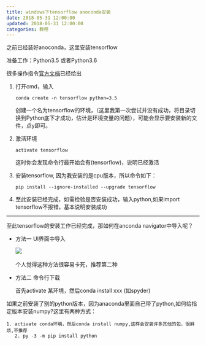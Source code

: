 ```yaml
---
title: windows下tensorflow anoconda安装
date: 2018-05-31 12:00:00
updated: 2018-05-31 12:00:00 
categories: 教程
---
```



之前已经装好anoconda，这里安装tensorflow

准备工作：Python3.5 或者Python3.6

很多操作指令[官方文档](https://tensorflow.google.cn/install/install_windows?hl=zh-cn)已经给出 

1. 打开cmd，输入

   `conda create -n tensorflow python=3.5`

   创建一个名为tensorflow的环境，（这里我第一次尝试并没有成功，将目录切换到Python底下才成功，估计是环境变量的问题），可能会显示要安装新的文件，点y即可。

2. 激活环境

   `activate tensorflow`

   这时你会发现命令行最开始会有(tensorflow)，说明已经激活

3. 安装tensorflow, 因为我安装的是cpu版本，所以命令如下：

   `pip install --ignore-installed --upgrade tensorflow`

4. 至此安装已经完成，如需检验是否安装成功，输入python,如果import tensorflow不报错，基本说明安装成功

---
 至此tensorflow的安装工作已经完成，那如何在anconda navigator中导入呢？

+ 方法一  UI界面中导入

   ![](https://ws1.sinaimg.cn/large/005UcYzaly1flnnyibtzcj30it02tglg.jpg)
   ​

     个人觉得这种方法很容易卡死，推荐第二种

+ 方法二 命令行下载

  首先activate 某环境，然后conda install xxx  (如spyder)




如果之前安装了别的python版本，因为anaconda里面自己带了python,如何给指定版本安装numpy?这里有两种方式：

   	1. activate conda环境，然后conda install numpy,这样会安装许多其他的包，很麻烦,不推荐
       2. py -3 -m pip install python 

